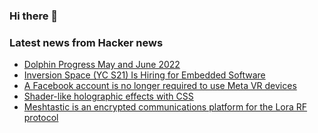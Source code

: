 ### Hi there 👋

<!--
**arashid-sh/arashid-sh** is a ✨ _special_ ✨ repository because its `README.md` (this file) appears on your GitHub profile.

Here are some ideas to get you started:

- 🔭 I’m currently working on ...
- 🌱 I’m currently learning ...
- 👯 I’m looking to collaborate on ...
- 🤔 I’m looking for help with ...
- 💬 Ask me about ...
- 📫 How to reach me: ...
- 😄 Pronouns: ...
- ⚡ Fun fact: ...
-->

### Latest news from Hacker news
<!-- BLOG-POST-LIST:START -->
- [Dolphin Progress May and June 2022](https://dolphin-emu.org/blog/2022/07/07/dolphin-progress-report-may-and-june-2022/)
- [Inversion Space &lpar;YC S21&rpar; Is Hiring for Embedded Software](https://boards.greenhouse.io/inversionspace/jobs/4022300005)
- [A Facebook account is no longer required to use Meta VR devices](https://www.oculus.com/blog/meta-accounts/)
- [Shader-like holographic effects with CSS](https://robbowen.digital/wrote-about/css-blend-mode-shaders/)
- [Meshtastic is an encrypted communications platform for the Lora RF protocol](https://meshtastic.org/docs/about)
<!-- BLOG-POST-LIST:END -->
